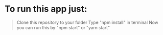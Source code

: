 # To run this app just:

> Clone this repository to your folder
> Type "npm install" in terminal
> Now you can run this by "npm start" or "yarn start"

